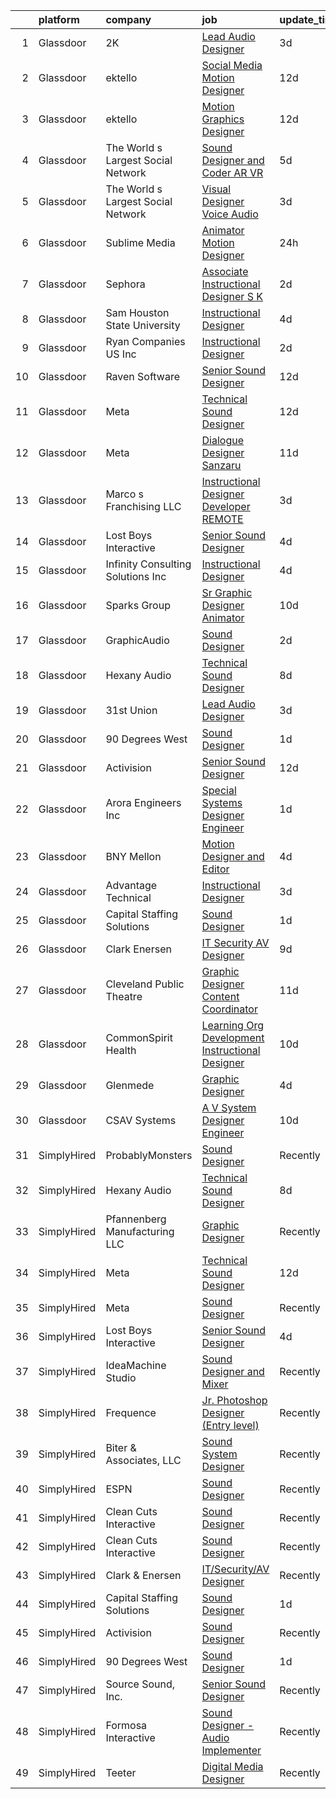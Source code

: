 

|    | platform    | company                            | job                                                                                                                                                                                                                                                                                                                                                                                                                                                                                                                                                                                                                                                                                                                                                                                                                                                                                                                                                                                                                                                                                                                                                                                                                                                                                                                                                                                                                                                          | update_time   | location            |
|---:|:------------|:-----------------------------------|:-------------------------------------------------------------------------------------------------------------------------------------------------------------------------------------------------------------------------------------------------------------------------------------------------------------------------------------------------------------------------------------------------------------------------------------------------------------------------------------------------------------------------------------------------------------------------------------------------------------------------------------------------------------------------------------------------------------------------------------------------------------------------------------------------------------------------------------------------------------------------------------------------------------------------------------------------------------------------------------------------------------------------------------------------------------------------------------------------------------------------------------------------------------------------------------------------------------------------------------------------------------------------------------------------------------------------------------------------------------------------------------------------------------------------------------------------------------|:--------------|:--------------------|
|  1 | Glassdoor   | 2K                                 | [Lead Audio Designer](https://www.glassdoor.com/partner/jobListing.htm?pos=118&ao=1136043&s=58&guid=000001832b5417f0853b41e76eb6e3ba&src=GD_JOB_AD&t=SR&vt=w&ea=1&cs=1_663cde2f&cb=1662879275353&jobListingId=1008124176706&jrtk=3-0-1gcll860lkhp4801-1gcll8615ia2j800-7e78213c8eb53484-)                                                                                                                                                                                                                                                                                                                                                                                                                                                                                                                                                                                                                                                                                                                                                                                                                                                                                                                                                                                                                                                                                                                                                                    | 3d            | San Mateo, CA       |
|  2 | Glassdoor   | ektello                            | [Social Media Motion Designer](https://www.glassdoor.com/partner/jobListing.htm?pos=111&ao=1110586&s=58&guid=000001832b5417f0853b41e76eb6e3ba&src=GD_JOB_AD&t=SR&vt=w&ea=1&cs=1_99781c5e&cb=1662879275352&jobListingId=1008102501246&cpc=AF770993EC679D41&jrtk=3-0-1gcll860lkhp4801-1gcll8615ia2j800-10a9b89140bbc207--6NYlbfkN0CLjQmfy67UqlWxJvyH5uxFrQGBFL1cdeZdgq-fUlKTlikjnfIyJ3g14UIocJ4LupEWxv2rp2fWiRXcU2ao4n6DijIHPxMW408Ys3yxHWFhgDYQlzysRMtbg_woy1kUkmkgOKt4GtPsBW6g2V5TSMRIBgAqBo340HcHisHjYNBSEYrNHseS63M0CngktgS3LdZhzkABoEeSnXmDsvHAyu7R8YV_vKeyzEaKqh2I1Y55uL-COPkWt0vjuFmp9oice2Di05PtNjilowGx1g_EHdzN1SDX4qDSf242oODVIvFjxJta-lo1qwpYYCkafiveCZkQj0xuK2aXpatCJGzMVGYA9zbiT1ML9KaaMsb5orIb8KhLs6PfGxNFBe2m-5ZY2fytCY_ue7J_sDN_V4_q1yt2Y4kc1tpUXeoT3lZbIY-ZXJPrSZH55nMhp3new7SXvP2yCiV2TO9fupeUVbniFUrtV3PI31-Yq5Bsmtzd_5lo1MHEL4TdZOClEXxy6iP3cIkpSe0tmMa4kI7W2XBu_nXEmHW-5jMoWUsAFI1b-qKNo_aE9t39zuSveV7VVCW-O_92ejHikisEdEtPyK4Ays1eJzEYoAe3WHA6JTrEBWLYmYI700LC2zNh4zPM-_Mb9eHoBLRsnhaRW1jrFfnJtqd3)                                                                                                                                                                                                                                                                                                                                                                                                                                      | 12d           | Lakeland, FL        |
|  3 | Glassdoor   | ektello                            | [Motion Graphics Designer](https://www.glassdoor.com/partner/jobListing.htm?pos=112&ao=1110586&s=58&guid=000001832b5417f0853b41e76eb6e3ba&src=GD_JOB_AD&t=SR&vt=w&ea=1&cs=1_ab4ce649&cb=1662879275353&jobListingId=1008102501243&cpc=FA84DF7EA1EC2398&jrtk=3-0-1gcll860lkhp4801-1gcll8615ia2j800-5c43d3ce97dd6e87--6NYlbfkN0CLjQmfy67UqlWxJvyH5uxFrQGBFL1cdeZdgq-fUlKTlikjnfIyJ3g14UIocJ4LupEWxv2rp2fWiaRdO7I0eiBPCyQiT0wUq9dB0PHkwRjj_d4_r_Q3QGikFP12SuUrte_y6jC_t9pnOdP9YzrKJs_auK-ZJWebMdPg-Rpj3qSN2Kni2Z4lw_pPN0Ptg_gjhdDhmUJyhDVVGXXswodlygHGR_juXtG8p-onBi2l4_JvOTqFGtJh-VtAzmdu76UFFWL84uKK4Eahw2LQZhIDV4uVfiPvjlZE_5HW6UHakcta7a4X8UY7X0qfByhMZlMGpzuVL7q3szgdv-NFggpS2BqQn-FvuZOHfJd5z8qlRq9bQGzLLTh2NuQQWe03RCQjv0ei27XTlvn0UwTErvpsf0KJRqzoqYMTolh9iR9OeQyFcBq3q7viF52w7z2oLU5CYLcZL5GgRrzRGX1fjJthrezWfhqCLQWzzVrRujKH_tlKdRS0AF-p9Mg6kDtwVHiI_rIGlP2Dv5ePVQZgQN02EOc-MjvjxBQ-mPHHcGzMZVDvaAuX1geFrgzH-QqHSiCAg5-DcEEk4YK5YN-rU8nFwFamoPBVRU7Kq2fue-teefrrQl1EyEoR1cz3KPVKO514fHrHHTN6shdIAF5rJfzqF11H)                                                                                                                                                                                                                                                                                                                                                                                                                                          | 12d           | Lakeland, FL        |
|  4 | Glassdoor   | The World s Largest Social Network | [Sound Designer and Coder  AR VR ](https://www.glassdoor.com/partner/jobListing.htm?pos=108&ao=1110586&s=58&guid=000001832b5417f0853b41e76eb6e3ba&src=GD_JOB_AD&t=SR&vt=w&ea=1&cs=1_ded58140&cb=1662879275352&jobListingId=1008119621897&cpc=44CD5376B8534B8F&jrtk=3-0-1gcll860lkhp4801-1gcll8615ia2j800-792e069ce58ec255--6NYlbfkN0DSgjPPcnEdvoK3uuxfISLALE6pB1FR7YSHOr_tSg5_QGIhoz_2VqUepdcKLBLI_zSAkyoPLr8SW09-PjMp5E3sUsZ27AYwJCrMelMSnXS0uT1ZKTCetCxW1DzSBrWn2OZEGuHuHB4Kpypt8iVx5QGZb1-8THVZWrH1Dg0s0-WNklFEyS_twdARmO2dzt1gcP0opwrMUc-r0KiXpX3muuFPlSxCbsEohz_OmpndW-XSRR3rlmHQVBNUTBK40GxmDrFR1bS5LsTbuCLJ-FS24hjBftSSfIfXIbiScoOCnSgn6qn09kDkIc_FAbvS-3LesIyFgIbbb_y2pHImt9_PvMKkZLsxxeqdFfnMlp1tZKRNjY-dV9qBGsRK9wUMQd2FFBZ4ieOeYX7QnZPagOCTuqNUzoGnhCrpz1z9nsEDoodWWgu2Evs5pXoKG8rKudfqSsrnf4wywLohzBw9zdD3NLB0fdL6o5waNMPuoeN-CyTUMnceQwFANrEgbsp8yDqTPLha-sN3lkroYCzU_OIccGwDRjWzLCetxvLycwnxrTi_GThfX8SMDruH4PnUSriH-TKp-nzMTsTkuATFvO5YLpdL)                                                                                                                                                                                                                                                                                                                                                                                                                                                                                                  | 5d            | Baltimore, MD       |
|  5 | Glassdoor   | The World s Largest Social Network | [Visual Designer  Voice Audio ](https://www.glassdoor.com/partner/jobListing.htm?pos=109&ao=1110586&s=58&guid=000001832b5417f0853b41e76eb6e3ba&src=GD_JOB_AD&t=SR&vt=w&ea=1&cs=1_936bb6ad&cb=1662879275352&jobListingId=1008124874979&cpc=48B9F4758953335C&jrtk=3-0-1gcll860lkhp4801-1gcll8615ia2j800-e131d52455de2782--6NYlbfkN0DSgjPPcnEdvoK3uuxfISLALE6pB1FR7YSHOr_tSg5_QGIhoz_2VqUepdcKLBLI_zRlWJN79SOAyavs9ubgW0PtsiOs_jU9gBdtE_gl4de9rmv1JIj_iM88ZyBBAiBNMOE7aa3xFG1VJ6xof6FiYbAxSRQbLThhJOfjMaZYV8RNJUqf6oIY74BhBAOVYgJs1uVr1bnNcTlibWs82QnyRk0QHKHeLS6BNOy10RWhd3HD2Sg6ngSp3kytEVUq75cND4iwzgt9tEZHFMCuQe2j5AzjfJ764WSLSikCfZM5v_A1u2xNYXVD8tR9qtwH9B-OlCqgoXqB_uy8TdVnBtsPSUVMt4zeVJ8nFtIx3nEr1KAXFp8zX0r4fiAIq3d-2kXLqzUEBXgxBssG28fDGiMcqFTUkjJIO1sWKVfde6fv7BGZ4OVfN9uzgZfHg3L90PlwgSTEFGWihC7TrdEA-Z3hW-SBQQySkKoQkS1IujSp_BpB8EMNDl4MmZr3WKxHnbget8_egwOnylcVXoh8IwZ8HogSNkbjbiKQNfrLwo6VX8RObC7UnTy9bj6Wf3BL1-iEk4bg1R9B3KgeYla_i79VwOdd)                                                                                                                                                                                                                                                                                                                                                                                                                                                                                                     | 3d            | San Diego, CA       |
|  6 | Glassdoor   | Sublime Media                      | [Animator Motion Designer](https://www.glassdoor.com/partner/jobListing.htm?pos=116&ao=1136043&s=58&guid=000001832b5417f0853b41e76eb6e3ba&src=GD_JOB_AD&t=SR&vt=w&ea=1&cs=1_14f56c19&cb=1662879275353&jobListingId=1008130980122&jrtk=3-0-1gcll860lkhp4801-1gcll8615ia2j800-eac606f2f5af83ae-)                                                                                                                                                                                                                                                                                                                                                                                                                                                                                                                                                                                                                                                                                                                                                                                                                                                                                                                                                                                                                                                                                                                                                               | 24h           | Remote              |
|  7 | Glassdoor   | Sephora                            | [Associate Instructional Designer  S K](https://www.glassdoor.com/partner/jobListing.htm?pos=124&ao=1136043&s=58&guid=000001832b5417f0853b41e76eb6e3ba&src=GD_JOB_AD&t=SR&vt=w&cs=1_1ebd3697&cb=1662879275354&jobListingId=1008126719435&jrtk=3-0-1gcll860lkhp4801-1gcll8615ia2j800-60d1cc6d4027bf2d-)                                                                                                                                                                                                                                                                                                                                                                                                                                                                                                                                                                                                                                                                                                                                                                                                                                                                                                                                                                                                                                                                                                                                                       | 2d            | San Francisco, CA   |
|  8 | Glassdoor   | Sam Houston State University       | [Instructional Designer](https://www.glassdoor.com/partner/jobListing.htm?pos=127&ao=1136043&s=58&guid=000001832b5417f0853b41e76eb6e3ba&src=GD_JOB_AD&t=SR&vt=w&cs=1_7c74ffd2&cb=1662879275354&jobListingId=1008121402408&jrtk=3-0-1gcll860lkhp4801-1gcll8615ia2j800-ee095d1b2af28472-)                                                                                                                                                                                                                                                                                                                                                                                                                                                                                                                                                                                                                                                                                                                                                                                                                                                                                                                                                                                                                                                                                                                                                                      | 4d            | Huntsville, TX      |
|  9 | Glassdoor   | Ryan Companies US  Inc             | [Instructional Designer](https://www.glassdoor.com/partner/jobListing.htm?pos=129&ao=1136043&s=58&guid=000001832b5417f0853b41e76eb6e3ba&src=GD_JOB_AD&t=SR&vt=w&cs=1_f3ad306e&cb=1662879275354&jobListingId=1008126784775&jrtk=3-0-1gcll860lkhp4801-1gcll8615ia2j800-b59d6cb3c11aac7d-)                                                                                                                                                                                                                                                                                                                                                                                                                                                                                                                                                                                                                                                                                                                                                                                                                                                                                                                                                                                                                                                                                                                                                                      | 2d            | Tampa, FL           |
| 10 | Glassdoor   | Raven Software                     | [Senior Sound Designer](https://www.glassdoor.com/partner/jobListing.htm?pos=123&ao=1136043&s=58&guid=000001832b5417f0853b41e76eb6e3ba&src=GD_JOB_AD&t=SR&vt=w&cs=1_2858e7a1&cb=1662879275354&jobListingId=1008100457472&jrtk=3-0-1gcll860lkhp4801-1gcll8615ia2j800-0c9b850959a03d08-)                                                                                                                                                                                                                                                                                                                                                                                                                                                                                                                                                                                                                                                                                                                                                                                                                                                                                                                                                                                                                                                                                                                                                                       | 12d           | Middleton, WI       |
| 11 | Glassdoor   | Meta                               | [Technical Sound Designer](https://www.glassdoor.com/partner/jobListing.htm?pos=105&ao=1110586&s=58&guid=000001832b5417f0853b41e76eb6e3ba&src=GD_JOB_AD&t=SR&vt=w&cs=1_3a7181da&cb=1662879275350&jobListingId=1008102577905&cpc=56C4EA4A1A191A49&jrtk=3-0-1gcll860lkhp4801-1gcll8615ia2j800-43ee8e8957f197b7--6NYlbfkN0DYl4UJW4r1Vl7FEn6T9F-rD9lpC-0oMJVSiWjK_MGUd8e8cHXcpv6KPyjLHZEfqkWRCwULr6X75ieJARrAKqgWzisG7J3CWnOtR8MXVg9h6RHVQw8LxsUXbtRHyQGBkIiZRs1E6q1KlzilZzbDkEbl4cSfOYHD8WJrsx4Oe5zq0efzKGC4tT9j4LIwYr4PYn5NjV4YGU46WoRCXSpaFV42SaoUNlRiEcSHqk5wH7v_vmaNNkbIQnFtv0bshzpeHM5Wol7SB_qT04i8eriQAPC5swjjhaiZTY3KRN3_-xKISoMIdLk6sobGQu41P2WTy2J7pT9IAHQfrAXX3LRgnN_68Jt5H6VTPqOEoGODTSQMxfnJTswYIC46SNy27PwyDHymCzEaNEzutX_3t_K9MQDEhKH8FZqeDm0l7kP0G0ZgmDl-PPSpQWNuhW9PbMJVGl7naIqdlRuEyB0VrZ2u79F56OyLCUkmY0N1JaTExQeVIizfFIruwkfaayPkaOuhzMXXLiinnVrE09hfat2N3PhiDMkplDUsXAUf78EjQYO7Cn8UONCkHK-XTQszFp22tgEe_f2upo0vpmHj9MBWKgX8yDsWOfMgBuS_wYRnKCjI__sdJ1WQYqNXgtLSJxzD3dJ_1ajlFdkYvKrdFH_HBghV61rH8KCpAMtl17NQkjQ1IzP1SUa5aF0wVOdZB1hmi8R1MGZaAN_47Oz9KeklC3GfBG5BCQiNFtE7bfDFj-IewbARQVq9TFOJDrAVElmGnhNDHWiXQTSZBE4KhzZZKYaeCRg1xiRsgzaCprOZGYCJYUuvwtTddmBO4HEhjX-9QzL411Km9GldOZdaTDlQImw8uWChMgSTEidAnalIZNFRKwTlsy2PFdLLZek9z2_C8hn2gcaMQ7ooikpAc37UHXUXb3sP5dhZSX8AY8brjp2di5TTiKZzH6TlNZnixUQK90dcY-j1jX5ezXnZYzNE2dKf2Du9odAi5y8VtaTGVoah3iCssU-xBsQ6XTbhE3RnYkdCELUPzCtXUQbHm3stHqLf58vyoC1lWPBGJiWmmt2scVcYknRp5lPrYzhY7INsF2o%3D) | 12d           | Remote              |
| 12 | Glassdoor   | Meta                               | [Dialogue Designer   Sanzaru](https://www.glassdoor.com/partner/jobListing.htm?pos=119&ao=1136043&s=58&guid=000001832b5417f0853b41e76eb6e3ba&src=GD_JOB_AD&t=SR&vt=w&cs=1_369b820d&cb=1662879275354&jobListingId=1008104539773&jrtk=3-0-1gcll860lkhp4801-1gcll8615ia2j800-d839aa22d2dcaec8-)                                                                                                                                                                                                                                                                                                                                                                                                                                                                                                                                                                                                                                                                                                                                                                                                                                                                                                                                                                                                                                                                                                                                                                 | 11d           | Remote              |
| 13 | Glassdoor   | Marco s Franchising  LLC           | [Instructional Designer   Developer  REMOTE ](https://www.glassdoor.com/partner/jobListing.htm?pos=122&ao=1136043&s=58&guid=000001832b5417f0853b41e76eb6e3ba&src=GD_JOB_AD&t=SR&vt=w&ea=1&cs=1_23c83cae&cb=1662879275354&jobListingId=1008123909882&jrtk=3-0-1gcll860lkhp4801-1gcll8615ia2j800-06f0e996061cf414-)                                                                                                                                                                                                                                                                                                                                                                                                                                                                                                                                                                                                                                                                                                                                                                                                                                                                                                                                                                                                                                                                                                                                            | 3d            | Salt Lake City, UT  |
| 14 | Glassdoor   | Lost Boys Interactive              | [Senior Sound Designer](https://www.glassdoor.com/partner/jobListing.htm?pos=115&ao=1136043&s=58&guid=000001832b5417f0853b41e76eb6e3ba&src=GD_JOB_AD&t=SR&vt=w&ea=1&cs=1_26695c6b&cb=1662879275353&jobListingId=1008120798292&jrtk=3-0-1gcll860lkhp4801-1gcll8615ia2j800-4efa4d6d9bf3d9de-)                                                                                                                                                                                                                                                                                                                                                                                                                                                                                                                                                                                                                                                                                                                                                                                                                                                                                                                                                                                                                                                                                                                                                                  | 4d            | Remote              |
| 15 | Glassdoor   | Infinity Consulting Solutions  Inc | [Instructional Designer](https://www.glassdoor.com/partner/jobListing.htm?pos=130&ao=1136043&s=58&guid=000001832b5417f0853b41e76eb6e3ba&src=GD_JOB_AD&t=SR&vt=w&cs=1_c22ffe82&cb=1662879275354&jobListingId=1008121239811&jrtk=3-0-1gcll860lkhp4801-1gcll8615ia2j800-60620a5bf894c743-)                                                                                                                                                                                                                                                                                                                                                                                                                                                                                                                                                                                                                                                                                                                                                                                                                                                                                                                                                                                                                                                                                                                                                                      | 4d            | Santa Ana, CA       |
| 16 | Glassdoor   | Sparks Group                       | [Sr Graphic Designer Animator](https://www.glassdoor.com/partner/jobListing.htm?pos=113&ao=1110586&s=58&guid=000001832b5417f0853b41e76eb6e3ba&src=GD_JOB_AD&t=SR&vt=w&cs=1_304dac3c&cb=1662879275353&jobListingId=1008108010840&cpc=3BA4CE39D5B5DEF5&jrtk=3-0-1gcll860lkhp4801-1gcll8615ia2j800-118283bac91646c9--6NYlbfkN0CVbIAoVGlVV0muHIzlWY31dYj5hrVkKa7qBWZ-hZn3g-zWnitpxah_RyLopvrEJPJvqSisNGhn3sghWKTW5lGKTWiaoJdlwDOsJ8r9PAwG0p4_FjJyGGAiyq9DRKRU87SUD467g6hUVVuQ8-AU0KyRtmiUlnfSEzYFT2bGnWRA2BsL238OdnBg-s6VI4fM-glE2-7bIeBJXzR_GJBZ0Xvu_kwtf6K4ZfsR04sO_wHQc5m3lP3g9jha8kW7vdERSPckFLjE_nia7b3LTUxp3pBIiy3kZvUr7c149QHt2TZGEu9AUlvCpJ23afTE3-SeMx5akzE-QC38wDXVhcjSUJRHfUjyPGxWgY7ISHWkhTHoG-h9H4ApexX2LkCQIhpebKmZ4Ss8kXOj2tMHBosOJop2PZDpjJNaTFQj1XMSbpwvJB8xelUoKLaUSM7Lyud_g4VDLGaLS5osATAegQSFrcFrpF75sO5_8-folaQdXbXI9V1pdcJeBGz4BR43GZqXOZ4%3D)                                                                                                                                                                                                                                                                                                                                                                                                                                                                                                                                                                                             | 10d           | McLean, VA          |
| 17 | Glassdoor   | GraphicAudio                       | [Sound Designer](https://www.glassdoor.com/partner/jobListing.htm?pos=114&ao=1136043&s=58&guid=000001832b5417f0853b41e76eb6e3ba&src=GD_JOB_AD&t=SR&vt=w&ea=1&cs=1_8f399cc0&cb=1662879275353&jobListingId=1008125971583&jrtk=3-0-1gcll860lkhp4801-1gcll8615ia2j800-aed320a76da8de40-)                                                                                                                                                                                                                                                                                                                                                                                                                                                                                                                                                                                                                                                                                                                                                                                                                                                                                                                                                                                                                                                                                                                                                                         | 2d            | Derwood, MD         |
| 18 | Glassdoor   | Hexany Audio                       | [Technical Sound Designer](https://www.glassdoor.com/partner/jobListing.htm?pos=104&ao=1110586&s=58&guid=000001832b5417f0853b41e76eb6e3ba&src=GD_JOB_AD&t=SR&vt=w&ea=1&cs=1_33343a7e&cb=1662879275351&jobListingId=1008114321181&cpc=CCC092465BAD6A93&jrtk=3-0-1gcll860lkhp4801-1gcll8615ia2j800-0ac8534fda25569b--6NYlbfkN0CFC62QAxPlQDUanI3CInFwDfLuR7bBing2k-9qaB2Sgc7mfRdyTz-EnIjEcjqKoAh4_ZZLLwyGjkgqwi6svkxAivLIJAIQwILeIjbqoOs_xRSKFIya7sfTf_opYwReedpv9fbyaMfagL_ldIDi899DzamSPVTzKUQ6FBR6yrjTDkrfgnIyK-QPQNkykjuk2w8fYHjg18aKSopZU6SYBjyySZ5sIhEbI6fsjHDFJoLA6ACKuRhe4H7Vsz7mxRULZCRXNZ9pHe1YIJrwHjaxm1DfQQcmkkhiwHLgIXbiHayoG4gpJNxZF17Bspe1gErhy2uAm9t2h2HtmcDRb0GqVrj0-BKjFJ_Iqf1bND0yawUteVW7qDxnT05UZ7LKgIeY9if5iIRjkGgaayTHaRnJU3ykyeo3pvQOgNNd5qYemTi9aESuIGywbsoJVS9MMW0NE3kV4S24p2WfCwxAiB16Y_SyFV1mzNpayJBfwohz8ZS6lyvyHs57oxXQAp4XQjNQJYM%3D)                                                                                                                                                                                                                                                                                                                                                                                                                                                                                                                                                                                            | 8d            | Bell Gardens, CA    |
| 19 | Glassdoor   | 31st Union                         | [Lead Audio Designer](https://www.glassdoor.com/partner/jobListing.htm?pos=121&ao=1136043&s=58&guid=000001832b5417f0853b41e76eb6e3ba&src=GD_JOB_AD&t=SR&vt=w&cs=1_41ead26f&cb=1662879275354&jobListingId=1008124176707&jrtk=3-0-1gcll860lkhp4801-1gcll8615ia2j800-1eb63b73c13be9d5-)                                                                                                                                                                                                                                                                                                                                                                                                                                                                                                                                                                                                                                                                                                                                                                                                                                                                                                                                                                                                                                                                                                                                                                         | 3d            | San Mateo, CA       |
| 20 | Glassdoor   | 90 Degrees West                    | [Sound Designer](https://www.glassdoor.com/partner/jobListing.htm?pos=103&ao=1110586&s=58&guid=000001832b5417f0853b41e76eb6e3ba&src=GD_JOB_AD&t=SR&vt=w&ea=1&cs=1_4b37c41c&cb=1662879275351&jobListingId=1008129217065&cpc=C19BE7EA145E205E&jrtk=3-0-1gcll860lkhp4801-1gcll8615ia2j800-ab4b984b42557acb--6NYlbfkN0DdLn5tXN_RiyJSiFodarGZFJKa8s6F6AK0THPBWp05MWFlkDe5FfH80RFthirOBdvnGxIGgD2OZpTAG7KAbVEBNezLEazsar8xjlqWzN9jJGLSv9lbunwqwfJ8_STZmDELIwLfBYLjdEWYtzi-gwNrhIz-Gtuz_AFQaq4bMUqsItB6iQm1_ip4KxKzXZRfX64k9GFd3c3lbqpnn0oK74ypSPlyOXgn9YCNPbO4VeJjTxCLZ_90A-0KWMQ3tPSqefV0B0g_50GuZdA2rReMwzWZ4J08eUNTn8YX01VqBixyUB3P-rdFPTaAVxpjgqB4Ll81n84EP69bwnYqtZIUIxahxKt8-iMT_Gj-wzEB5OsltvgWfI68_lb25gStnXIABjdyeDo1s8xbBHnSHA6QXYDwvRbxDov2QFD7V7hddAOqmGiB1N_SynFGbS3DHxVG52-p_uypnMsTgRZ7AS8L4Hct5dblxnAOM2MRWg52aCQ2d9RBA_A_ct2D)                                                                                                                                                                                                                                                                                                                                                                                                                                                                                                                                                                                                                    | 1d            | Remote              |
| 21 | Glassdoor   | Activision                         | [Senior Sound Designer](https://www.glassdoor.com/partner/jobListing.htm?pos=117&ao=1136043&s=58&guid=000001832b5417f0853b41e76eb6e3ba&src=GD_JOB_AD&t=SR&vt=w&cs=1_2967724e&cb=1662879275353&jobListingId=1008101904556&jrtk=3-0-1gcll860lkhp4801-1gcll8615ia2j800-cf43c1a0fca2401a-)                                                                                                                                                                                                                                                                                                                                                                                                                                                                                                                                                                                                                                                                                                                                                                                                                                                                                                                                                                                                                                                                                                                                                                       | 12d           | Foster City, CA     |
| 22 | Glassdoor   | Arora Engineers  Inc               | [Special Systems Designer Engineer](https://www.glassdoor.com/partner/jobListing.htm?pos=126&ao=1136043&s=58&guid=000001832b5417f0853b41e76eb6e3ba&src=GD_JOB_AD&t=SR&vt=w&cs=1_8bbfba01&cb=1662879275354&jobListingId=1008128888264&jrtk=3-0-1gcll860lkhp4801-1gcll8615ia2j800-d66c6d5078097ade-)                                                                                                                                                                                                                                                                                                                                                                                                                                                                                                                                                                                                                                                                                                                                                                                                                                                                                                                                                                                                                                                                                                                                                           | 1d            | Philadelphia, PA    |
| 23 | Glassdoor   | BNY Mellon                         | [Motion Designer and Editor](https://www.glassdoor.com/partner/jobListing.htm?pos=120&ao=1136043&s=58&guid=000001832b5417f0853b41e76eb6e3ba&src=GD_JOB_AD&t=SR&vt=w&cs=1_face3915&cb=1662879275354&jobListingId=1008121553539&jrtk=3-0-1gcll860lkhp4801-1gcll8615ia2j800-843eceb987bbdaee-)                                                                                                                                                                                                                                                                                                                                                                                                                                                                                                                                                                                                                                                                                                                                                                                                                                                                                                                                                                                                                                                                                                                                                                  | 4d            | New York, NY        |
| 24 | Glassdoor   | Advantage Technical                | [Instructional Designer](https://www.glassdoor.com/partner/jobListing.htm?pos=110&ao=1110586&s=58&guid=000001832b5417f0853b41e76eb6e3ba&src=GD_JOB_AD&t=SR&vt=w&ea=1&cs=1_0f03b603&cb=1662879275353&jobListingId=1008123549496&cpc=E773D000C9BC26FA&jrtk=3-0-1gcll860lkhp4801-1gcll8615ia2j800-79a2190befb40fcd--6NYlbfkN0CQRQ3eiV4YWjrRS1ho7HVQ9JO8v6Fb3eU0yDOJbdOiEguntuRlpE4-_N6DYLNj-GoNQvdqsFgbJvNe9_xkG5pkKIJCPS76-j_57s6zVdR3O5cws1JqDBbPLWg5Bg8e6qOwD4e-y-dVMmhC5dIr2Uq-uT2VDPXRG_WxEheCyS2TcMpZmCAfFblmITKmoGV4IIDsddNt0t7l7pOBGUIIHuGpYZWz2lq1ZK8_PJwbVQBUSYxqRoBH1tvrnk8U0Qll9YCuhk26RHNxvic4wa5HpoDZC4bAd-izlK6fBLwyRAXu9JdOgiInVcYUxzWJCI7lLjqvJkatVaro2nWqlpeJNxx29LNqI0Ahf2WrUT5kfJof8lM_IQl-bd-ipsQHvaUkz5h9TMfB8USt_DyL2HSa87i2GEydNtXE5vf7yQaTDd0q9eSDb_ASb9mST7L9e7j1q9V7PHv4t5VQGkBl_36hlcrHBURPBiicZNDZzQtIR37rAKOj2044vufWW_H6oWLiHSJChbJdSt0LsVzFg6naYqiAZnB4vvisA1hmFS2uAe1sTBSLLcBCPSmR9_2jtiP-cGdsPcl2SMqdoA%3D%3D)                                                                                                                                                                                                                                                                                                                                                                                                                                                                                                                | 3d            | Santa Ana, CA       |
| 25 | Glassdoor   | Capital Staffing Solutions         | [Sound Designer](https://www.glassdoor.com/partner/jobListing.htm?pos=107&ao=1110586&s=58&guid=000001832b5417f0853b41e76eb6e3ba&src=GD_JOB_AD&t=SR&vt=w&ea=1&cs=1_8ef0313b&cb=1662879275352&jobListingId=1008129709119&cpc=8795CF9063CD573D&jrtk=3-0-1gcll860lkhp4801-1gcll8615ia2j800-09213c6d8b86affe--6NYlbfkN0AHXq2vAVwR3IH7wgnTMdWCa3HguypIXx0DFudX-u0zu6XSU0N9gDGCMsnO9yvyAfN_kLx_H3lDVVid6YQ8s5rRwP1Oj-6I2tZ4J_DhfnI7Sqwo0O2vIntQaS2wOb-iUjXPBHbBvCRckoDoXMJOzdxtq_kWXi-rWMrYVNO55dhacRX_Ur72SdFvrY7JTtq5YoeqCSceXNLVC-rF-DqMy7MNsijUP3Fu7BvWdIqM0GY0hhUo5gUWIvYXMAze20nDWh1ncVGOcU-vVw8CammfyduxQJ9l8PdXfBTmlzbOMZTGTiuWedh7BvUdPhjIdMyBUnGMzqFfoCazxOf0Guixl50UCWzX4gp7d-MMZLRJaiiSRIoNlBnQK9nyMR9HYFGpaAUOPcUkG4_0uFMKZpplUT7ACJ2iV_hXwbPTAKOL4DG6DC_-xevT6XTQIs0lJnZQyd-GJ7AZnVKpUHgwGbNNhjmHYoKCXgbpZTdZIwoE1-RSDlVteQMc-dv_oDoBnO9vFuOnlDqJWneD97yQ-zUjDTw7)                                                                                                                                                                                                                                                                                                                                                                                                                                                                                                                                                                                    | 1d            | Remote              |
| 26 | Glassdoor   | Clark   Enersen                    | [IT Security AV Designer](https://www.glassdoor.com/partner/jobListing.htm?pos=102&ao=1110586&s=58&guid=000001832b5417f0853b41e76eb6e3ba&src=GD_JOB_AD&t=SR&vt=w&ea=1&cs=1_ca824b98&cb=1662879275350&jobListingId=1008110591487&cpc=0278D257DC18B486&jrtk=3-0-1gcll860lkhp4801-1gcll8615ia2j800-998eddd178d01b9d--6NYlbfkN0AnBwt9DQBfF3iu5kunSxTy-P1CLUXG82Y_Hqm7PW6jxOpFl6bpy28AdJqbAl8vct4TfBRoBlc_AnqvUy_NVRvjgZW1frtRjGCPpu46510r48XPviAauAzFRdfBnoJpxLYnyExMM3lCNEHzNDfHkli83S-2a9JPKCdcN5tXun22A2lzN4dfJzN4Q7x_DpByBgC3KuDA6ri7t640mcSlIZYK4EG5Ig04Fg0CrpGG8BWIj9RvIYz6SXziuLMjwoHP_pqoZZAVd4blBaUUe13nQhV4mFY183aDvnpHj-_76o-5y7cwOOHv9Al-ubgTQlNmNM7tSdbAO1cYqpmAbWD7P1pHjEjXsUNzEp0H592K3sH_YkGzZFLnMT6rM45UPcGBi_TQybxf3bEfdqqXfA02wUu4XkFvl6eDjeLiC_51MkEeNuLjI2Q1zv24x6EpGpMCsKUOa7uJvO9dxCoNR2-Bp-QYqpLocet6x3ksKt6xVQY-jiqvIfcBw6MTAaK8MOKP_fnkIprutV-2BgC91C0cWTjq)                                                                                                                                                                                                                                                                                                                                                                                                                                                                                                                                                                           | 9d            | Kansas City, MO     |
| 27 | Glassdoor   | Cleveland Public Theatre           | [Graphic Designer   Content Coordinator](https://www.glassdoor.com/partner/jobListing.htm?pos=106&ao=1110586&s=58&guid=000001832b5417f0853b41e76eb6e3ba&src=GD_JOB_AD&t=SR&vt=w&ea=1&cs=1_10b3f202&cb=1662879275351&jobListingId=1008104058550&cpc=F929909D2225707A&jrtk=3-0-1gcll860lkhp4801-1gcll8615ia2j800-4978f5ca65dfee5d--6NYlbfkN0DZZww-p_mr8GWlqIRBY21Wjl_Fk3kglyx5_HcxykVqwaIFqCAegIZJ6pOXw6lf2v9fBE5sgvc-_t5xuhNGEEQzY1Hif99v1hgDVjDnYUhrHb5j25t2JJOA0FPwoG1tWNWjRtn6AUmuwLmwAbkK3JTxOAOzaEhcv7sCjD3rXKSIJ0e2moRl8no4DHRItvC3YLdpWPNl-n-X9plU_utDoyy28_L_7rD2DxVikJmYy0k0LM0tW5NDc_T7P0PBD9tOeSEZmcBTSdx5mW8tPSTjyHRHjlhQI4Lr3pBKNdVB6Md8ies3CxNAMGHWg-7IDzKKXkrIB6Wo7wiRCvCEHZxdcS1xfvvc3T7bdDHuTBk_3IM52LG4lnOJaTJ34Pq98hKPe5WDKPn89nH2AxuV47y9cFBaAVM8oys_Rboha5OZV847FJrWwywhkC825jN9qQkzL1n9QM52nH68bHJXk1wQk1ZM9BJh-8pGFosvLQo2wkEMiOVCV60AGRAqXrgclpyn9IxICDkJ9OmA-H9AVqXr9cnW)                                                                                                                                                                                                                                                                                                                                                                                                                                                                                                                                                            | 11d           | Cleveland, OH       |
| 28 | Glassdoor   | CommonSpirit Health                | [Learning Org Development Instructional Designer](https://www.glassdoor.com/partner/jobListing.htm?pos=128&ao=1136043&s=58&guid=000001832b5417f0853b41e76eb6e3ba&src=GD_JOB_AD&t=SR&vt=w&cs=1_a02318f2&cb=1662879275354&jobListingId=1008107497662&jrtk=3-0-1gcll860lkhp4801-1gcll8615ia2j800-9d693c543b0c97f6-)                                                                                                                                                                                                                                                                                                                                                                                                                                                                                                                                                                                                                                                                                                                                                                                                                                                                                                                                                                                                                                                                                                                                             | 10d           | Phoenix, AZ         |
| 29 | Glassdoor   | Glenmede                           | [Graphic Designer](https://www.glassdoor.com/partner/jobListing.htm?pos=125&ao=1136043&s=58&guid=000001832b5417f0853b41e76eb6e3ba&src=GD_JOB_AD&t=SR&vt=w&cs=1_274caade&cb=1662879275354&jobListingId=1008120167021&jrtk=3-0-1gcll860lkhp4801-1gcll8615ia2j800-3e91885d2c2de0de-)                                                                                                                                                                                                                                                                                                                                                                                                                                                                                                                                                                                                                                                                                                                                                                                                                                                                                                                                                                                                                                                                                                                                                                            | 4d            | Philadelphia, PA    |
| 30 | Glassdoor   | CSAV Systems                       | [A V System Designer   Engineer](https://www.glassdoor.com/partner/jobListing.htm?pos=101&ao=1110586&s=58&guid=000001832b5417f0853b41e76eb6e3ba&src=GD_JOB_AD&t=SR&vt=w&ea=1&cs=1_45a7b434&cb=1662879275350&jobListingId=1008107004784&cpc=380117052303F7FE&jrtk=3-0-1gcll860lkhp4801-1gcll8615ia2j800-43f9423fdf69b7e7--6NYlbfkN0Bi-g4OEguhQEx4pjzkmulzkFDPdVMQm6g82nLRMcVRUEL01Dp3X9kPKPF8L0UPZ6TPiF3Okp0KEqF7d5QRB9Yktdi6boa6byGl-L9MLapvU3iPX86IB4iaPTaGCOzpL0U65VpyBjyabU0IXP5dql6y0atp8MqSoaVUFNHZv46Wxfa6Qr8edqQB-U-5T48BdH1YvyUm0GNGUQh5jkIsWbFNLOaK84v_BpI5uszrwvQYcHoLaPwGrRjmLIza86rANTiaMwqBCGW4MxiOOgorNg8tEuJ8E94ZsCQxDRtGW7SyGabSnpRG0b93GmIrTjFlAoSJaCFw_QUcFkEQLojsyhbd7mldVf7JHxdcs7RiShARLyNAj9y7e7qkSWUuRmBz2tJdaK7WMOXeiLGw8HUXmMMz4dJ0FKpoirI4EPiDULkMPvhS0LRNKl6Tb7b0Cs6TX8cBo7ZKKMxbBVhebLMD34nPr5ABqdJyUPudu-rsdvlQijBjtT-U84CZzUxbMxH8qe7wAvtJNAnCdKLLnSnG9juC)                                                                                                                                                                                                                                                                                                                                                                                                                                                                                                                                                                    | 10d           | Colts Neck, NJ      |
| 31 | SimplyHired | ProbablyMonsters                   | [Sound Designer](https://www.simplyhired.com/job/xVZJO_x3JeDs2LzkkChu67VPgLeiK5h9tRK2JmP1MyniH3CkM-Yu_A?q=sound+designer)                                                                                                                                                                                                                                                                                                                                                                                                                                                                                                                                                                                                                                                                                                                                                                                                                                                                                                                                                                                                                                                                                                                                                                                                                                                                                                                                    | Recently      | Bellevue, WA        |
| 32 | SimplyHired | Hexany Audio                       | [Technical Sound Designer](https://www.simplyhired.com/job/iD9HzTTZ2IYC2pBE2fqT2eCkfmWXGaM5qD7yfsUft_olx4lh9pYVaw?q=sound+designer)                                                                                                                                                                                                                                                                                                                                                                                                                                                                                                                                                                                                                                                                                                                                                                                                                                                                                                                                                                                                                                                                                                                                                                                                                                                                                                                          | 8d            | Bell Gardens, CA    |
| 33 | SimplyHired | Pfannenberg Manufacturing LLC      | [Graphic Designer](https://www.simplyhired.com/job/eAQh0BnP_VfSJEX4vFH_cC2uJOdwE6XReAdesAQneAb4Q-ioZBCl_g?q=sound+designer)                                                                                                                                                                                                                                                                                                                                                                                                                                                                                                                                                                                                                                                                                                                                                                                                                                                                                                                                                                                                                                                                                                                                                                                                                                                                                                                                  | Recently      | Lancaster, NY       |
| 34 | SimplyHired | Meta                               | [Technical Sound Designer](https://www.simplyhired.com/job/oco7H6Ee0Yxz6K9VIiOUQp7tKcmX8AQ3dqDzLrGeud9lf03NDEY6mg?q=sound+designer)                                                                                                                                                                                                                                                                                                                                                                                                                                                                                                                                                                                                                                                                                                                                                                                                                                                                                                                                                                                                                                                                                                                                                                                                                                                                                                                          | 12d           | Remote              |
| 35 | SimplyHired | Meta                               | [Sound Designer](https://www.simplyhired.com/job/B9jC5ZTtxgxvAo0pHZYEFQSV4L3HIbn0ieWkkGRZxYJtVOoKOsaAXg?q=sound+designer)                                                                                                                                                                                                                                                                                                                                                                                                                                                                                                                                                                                                                                                                                                                                                                                                                                                                                                                                                                                                                                                                                                                                                                                                                                                                                                                                    | Recently      | Remote +3 locations |
| 36 | SimplyHired | Lost Boys Interactive              | [Senior Sound Designer](https://www.simplyhired.com/job/zbbELBk-da4OcHIZq1DkeZndLiSgHd0Wi4TnEnPA6enl8Yp-pN0pkQ?q=sound+designer)                                                                                                                                                                                                                                                                                                                                                                                                                                                                                                                                                                                                                                                                                                                                                                                                                                                                                                                                                                                                                                                                                                                                                                                                                                                                                                                             | 4d            | Remote              |
| 37 | SimplyHired | IdeaMachine Studio                 | [Sound Designer and Mixer](https://www.simplyhired.com/job/3_cnKWbKCzfz8K406esix9aXeGkS2iLw6vp3jwYHfDLUWBO0TV9GDQ?q=sound+designer)                                                                                                                                                                                                                                                                                                                                                                                                                                                                                                                                                                                                                                                                                                                                                                                                                                                                                                                                                                                                                                                                                                                                                                                                                                                                                                                          | Recently      | San Francisco, CA   |
| 38 | SimplyHired | Frequence                          | [Jr. Photoshop Designer (Entry level)](https://www.simplyhired.com/job/dk_2wWts5Sho9ibIYPoY7yDcDBCvZR4xtjSSYdJQghKdq9mlVvhh-w?q=sound+designer)                                                                                                                                                                                                                                                                                                                                                                                                                                                                                                                                                                                                                                                                                                                                                                                                                                                                                                                                                                                                                                                                                                                                                                                                                                                                                                              | Recently      | Remote              |
| 39 | SimplyHired | Biter & Associates, LLC            | [Sound System Designer](https://www.simplyhired.com/job/pO5Sa53ShB-3jOChVp2NEPkLlNWMjCTpAprXs-rnPrOGsxdx0nYLpA?q=sound+designer)                                                                                                                                                                                                                                                                                                                                                                                                                                                                                                                                                                                                                                                                                                                                                                                                                                                                                                                                                                                                                                                                                                                                                                                                                                                                                                                             | Recently      | Addison, TX         |
| 40 | SimplyHired | ESPN                               | [Sound Designer](https://www.simplyhired.com/job/-pQTL77CSRSoogkAPIImoniIHQxPXM21wAqOE09JhGOiN3sPS6ZjRg?q=sound+designer)                                                                                                                                                                                                                                                                                                                                                                                                                                                                                                                                                                                                                                                                                                                                                                                                                                                                                                                                                                                                                                                                                                                                                                                                                                                                                                                                    | Recently      | Bristol, CT         |
| 41 | SimplyHired | Clean Cuts Interactive             | [Sound Designer](https://www.simplyhired.com/job/URpHRLKxsUQ4hdInq3xa6FnJYJDM-ccCCSLPb7pl2cnZUbjIHBvDJg?q=sound+designer)                                                                                                                                                                                                                                                                                                                                                                                                                                                                                                                                                                                                                                                                                                                                                                                                                                                                                                                                                                                                                                                                                                                                                                                                                                                                                                                                    | Recently      | Remote              |
| 42 | SimplyHired | Clean Cuts Interactive             | [Sound Designer](https://www.simplyhired.com/job/URpHRLKxsUQ4hdInq3xa6FnJYJDM-ccCCSLPb7pl2cnZUbjIHBvDJg?q=sound+designer)                                                                                                                                                                                                                                                                                                                                                                                                                                                                                                                                                                                                                                                                                                                                                                                                                                                                                                                                                                                                                                                                                                                                                                                                                                                                                                                                    | Recently      | Remote              |
| 43 | SimplyHired | Clark & Enersen                    | [IT/Security/AV Designer](https://www.simplyhired.com/job/QI3sJy3KuF9cTKMQg9j5n_kcYfDVK4FnyzODuAXO5SJ1Wsy3tWDkuA?q=sound+designer)                                                                                                                                                                                                                                                                                                                                                                                                                                                                                                                                                                                                                                                                                                                                                                                                                                                                                                                                                                                                                                                                                                                                                                                                                                                                                                                           | Recently      | Fort Collins, CO    |
| 44 | SimplyHired | Capital Staffing Solutions         | [Sound Designer](https://www.simplyhired.com/job/b9kyTKXHPuDGwesDk6hrAwH7hd2arSycS3vTfQHlwG-ctnNF1cnbTA?q=sound+designer)                                                                                                                                                                                                                                                                                                                                                                                                                                                                                                                                                                                                                                                                                                                                                                                                                                                                                                                                                                                                                                                                                                                                                                                                                                                                                                                                    | 1d            | Remote              |
| 45 | SimplyHired | Activision                         | [Sound Designer](https://www.simplyhired.com/job/i7qlcqa6pP-srEpgyNNEjRvZmW5tDc8R6vUqXUq0hP94Ee2Cl5AgeQ?q=sound+designer)                                                                                                                                                                                                                                                                                                                                                                                                                                                                                                                                                                                                                                                                                                                                                                                                                                                                                                                                                                                                                                                                                                                                                                                                                                                                                                                                    | Recently      | Austin, TX          |
| 46 | SimplyHired | 90 Degrees West                    | [Sound Designer](https://www.simplyhired.com/job/RslgcboB9n7ZNLHL8X5pPYjEiB_GysXD9qtDEXUL5lSdCCxMcAVObQ?q=sound+designer)                                                                                                                                                                                                                                                                                                                                                                                                                                                                                                                                                                                                                                                                                                                                                                                                                                                                                                                                                                                                                                                                                                                                                                                                                                                                                                                                    | 1d            | Remote              |
| 47 | SimplyHired | Source Sound, Inc.                 | [Senior Sound Designer](https://www.simplyhired.com/job/mw3datBFZnSnzm3SFniNFlYC60OHbjYX1kgvM61bk-lO-0QBaaabnQ?q=sound+designer)                                                                                                                                                                                                                                                                                                                                                                                                                                                                                                                                                                                                                                                                                                                                                                                                                                                                                                                                                                                                                                                                                                                                                                                                                                                                                                                             | Recently      | Remote              |
| 48 | SimplyHired | Formosa Interactive                | [Sound Designer - Audio Implementer](https://www.simplyhired.com/job/E63_BRjyLumhk01Bv7mOuaoR0vafXGhLD-NTsS2e6CEpoHi4FvqYnw?q=sound+designer)                                                                                                                                                                                                                                                                                                                                                                                                                                                                                                                                                                                                                                                                                                                                                                                                                                                                                                                                                                                                                                                                                                                                                                                                                                                                                                                | Recently      | Burbank, CA         |
| 49 | SimplyHired | Teeter                             | [Digital Media Designer](https://www.simplyhired.com/job/jFCzDrwAH8eMKhTfDHaqJ5UOnbVAP0OeTC69zWsuiw0vQMQTbaxvvg?q=sound+designer)                                                                                                                                                                                                                                                                                                                                                                                                                                                                                                                                                                                                                                                                                                                                                                                                                                                                                                                                                                                                                                                                                                                                                                                                                                                                                                                            | Recently      | Bonney Lake, WA     |